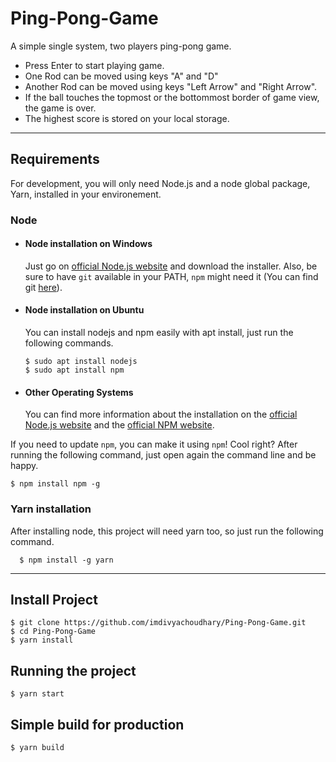 # Ping-Pong-Game

A simple single system, two players ping-pong game.
- Press Enter to start playing game.
- One Rod can be moved using keys "A" and "D"
- Another Rod can be moved using keys "Left Arrow" and "Right Arrow".
- If the ball touches the topmost or the bottommost border of game view, the game is over.
- The highest score is stored on your local storage.

---
## Requirements

For development, you will only need Node.js and a node global package, Yarn, installed in your environement.

### Node
- #### Node installation on Windows

  Just go on [official Node.js website](https://nodejs.org/) and download the installer.
Also, be sure to have `git` available in your PATH, `npm` might need it (You can find git [here](https://git-scm.com/)).

- #### Node installation on Ubuntu

  You can install nodejs and npm easily with apt install, just run the following commands.

      $ sudo apt install nodejs
      $ sudo apt install npm

- #### Other Operating Systems
  You can find more information about the installation on the [official Node.js website](https://nodejs.org/) and the [official NPM website](https://npmjs.org/).


If you need to update `npm`, you can make it using `npm`! Cool right? After running the following command, just open again the command line and be happy.

    $ npm install npm -g

###
### Yarn installation
  After installing node, this project will need yarn too, so just run the following command.

      $ npm install -g yarn

---

## Install Project

    $ git clone https://github.com/imdivyachoudhary/Ping-Pong-Game.git
    $ cd Ping-Pong-Game
    $ yarn install

## Running the project

    $ yarn start

## Simple build for production

    $ yarn build

